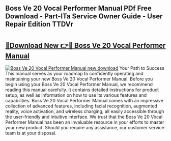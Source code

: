 ## Boss Ve 20 Vocal Performer Manual PDf Free Download - Part-lTa Service Owner Guide - User Repair Edition TTDVr

# <h2><a href="http://bc35081.oget.top/?id=Boss+Ve+20+Vocal+Performer+Manual">🔗Download New 👉🔴 Boss Ve 20 Vocal Performer Manual</a></h2>

[![Boss Ve 20 Vocal Performer Manual new download](https://i.imgur.com/5g1atiW.png)](http://bc35081.oget.top/?id=Boss+Ve+20+Vocal+Performer+Manual)
Your Path to Success This manual serves as your roadmap to confidently operating and maintaining your new Boss Ve 20 Vocal Performer Manual. Before you begin using your Boss Ve 20 Vocal Performer Manual, we recommend reading this manual carefully. It contains detailed instructions for product setup, as well as information on how to use its various features and capabilities. Boss Ve 20 Vocal Performer Manual comes with an impressive collection of advanced features, including facial recognition, augmented reality, voice activation, and wireless charging, all easily accessible through the user-friendly and intuitive interface. We trust that the Boss Ve 20 Vocal Performer Manual has been an invaluable resource in your efforts to master your new product. Should you require any assistance, our customer service team is at your disposal.
